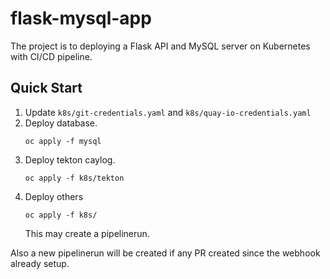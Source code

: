 # flask-mysql-app

The project is to deploying a Flask API and MySQL server on Kubernetes with CI/CD pipeline.

## Quick Start
1. Update `k8s/git-credentials.yaml` and `k8s/quay-io-credentials.yaml`
2. Deploy database.
   ```
   oc apply -f mysql
   ```
3. Deploy tekton caylog.
    ```
    oc apply -f k8s/tekton
    ```
4. Deploy others
   ```
   oc apply -f k8s/
   ```
    This may create a pipelinerun.

Also a new pipelinerun will be created if any PR created since the webhook already setup.
